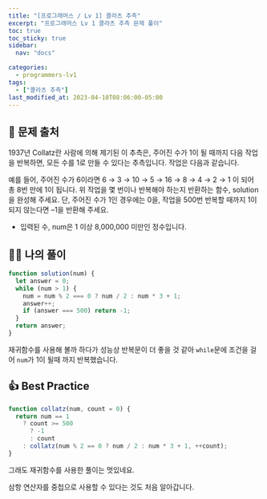 ```yaml
---
title: "[프로그래머스 / Lv 1] 콜라츠 추측"
excerpt: "프로그래머스 Lv 1 콜라츠 추측 문제 풀이"
toc: true
toc_sticky: true
sidebar:
  nav: "docs"

categories:
  - programmers-lv1
tags:
  - ["콜라츠 추측"]
last_modified_at: 2023-04-10T08:06:00-05:00
---
```


## 📄 문제 출처

1937년 Collatz란 사람에 의해 제기된 이 추측은, 주어진 수가 1이 될 때까지 다음 작업을 반복하면, 모든 수를 1로 만들 수 있다는 추측입니다. 작업은 다음과 같습니다.

예를 들어, 주어진 수가 6이라면 6 → 3 → 10 → 5 → 16 → 8 → 4 → 2 → 1 이 되어 총 8번 만에 1이 됩니다. 위 작업을 몇 번이나 반복해야 하는지 반환하는 함수, solution을 완성해 주세요. 단, 주어진 수가 1인 경우에는 0을, 작업을 500번 반복할 때까지 1이 되지 않는다면 –1을 반환해 주세요.

- 입력된 수, num은 1 이상 8,000,000 미만인 정수입니다.

## 🙋‍♀️ 나의 풀이

```js
function solution(num) {
  let answer = 0;
  while (num > 1) {
    num = num % 2 === 0 ? num / 2 : num * 3 + 1;
    answer++;
    if (answer === 500) return -1;
  }
  return answer;
}
```

재귀함수를 사용해 볼까 하다가 성능상 반복문이 더 좋을 것 같아 `while`문에 조건을 걸어 `num`가 1이 될때 까지 반복했습니다.

## 👍 Best Practice

```js
function collatz(num, count = 0) {
  return num == 1
    ? count >= 500
      ? -1
      : count
    : collatz(num % 2 == 0 ? num / 2 : num * 3 + 1, ++count);
}
```

그래도 재귀함수를 사용한 풀이는 멋있네요.

삼항 연산자를 중첩으로 사용할 수 있다는 것도 처음 알아갑니다.
